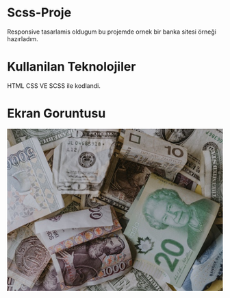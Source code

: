 # Scss-Proje
Responsive tasarlamis oldugum bu projemde ornek bir banka sitesi örneği hazırladım.

# Kullanilan Teknolojiler
HTML CSS VE SCSS ile kodlandi.

# Ekran Goruntusu
![](./images/image-currency.jpg)
